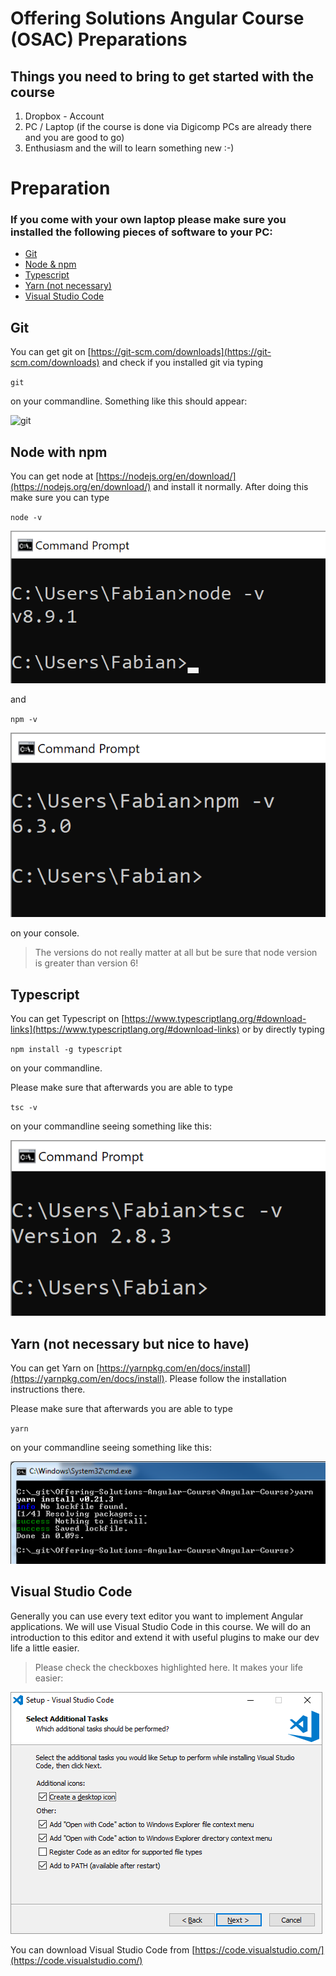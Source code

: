 # Offering Solutions Angular Course (OSAC) Preparations

## Things you need to bring to get started with the course

1. Dropbox - Account
2. PC / Laptop (if the course is done via Digicomp PCs are already there and you are good to go)
3. Enthusiasm and the will to learn something new :-)

# Preparation

### If you come with your own laptop please make sure you installed the following pieces of software to your PC:

* [Git](#git)
* [Node & npm](#node-with-npm)
* [Typescript](#typescript)
* [Yarn (not necessary)](#yarn-not-necessary-but-nice-to-have)
* [Visual Studio Code](#visual-studio-code)

## Git

You can get git on [https://git-scm.com/downloads](https://git-scm.com/downloads) and check if you installed git via typing 

`git`

on your commandline. Something like this should appear:

![git](../.github/git.png "git")

## Node with npm

You can get node at [https://nodejs.org/en/download/](https://nodejs.org/en/download/) and install it normally. After doing this make sure you can type

`node -v`

![node](../.github/nodeversion.png "node")

and

`npm -v`

![npm](../.github/npmversion.png "npm")

on your console.

> The versions do not really matter at all but be sure that node version is greater than version 6!

## Typescript

You can get Typescript on [https://www.typescriptlang.org/#download-links](https://www.typescriptlang.org/#download-links) or by directly typing 

`npm install -g typescript`

on your commandline.

Please make sure that afterwards you are able to type

`tsc -v`

on your commandline seeing something like this:

![tsc](../.github/tsc.png "tsc")

## Yarn (not necessary but nice to have)

You can get Yarn on [https://yarnpkg.com/en/docs/install](https://yarnpkg.com/en/docs/install). Please follow the installation instructions there.

Please make sure that afterwards you are able to type

`yarn`

on your commandline seeing something like this:

![yarn](../.github/yarnnew.png "yarn")

## Visual Studio Code

Generally you can use every text editor you want to implement Angular applications. We will use Visual Studio Code in this course. We will do an introduction to this editor and extend it with useful plugins to make our dev life a little easier.

> Please check the checkboxes highlighted here. It makes your life easier:

 ![VSCodeInstall](../.github/VSCodeInstall.png "VSCodeInstall")

You can download Visual Studio Code from [https://code.visualstudio.com/](https://code.visualstudio.com/)
